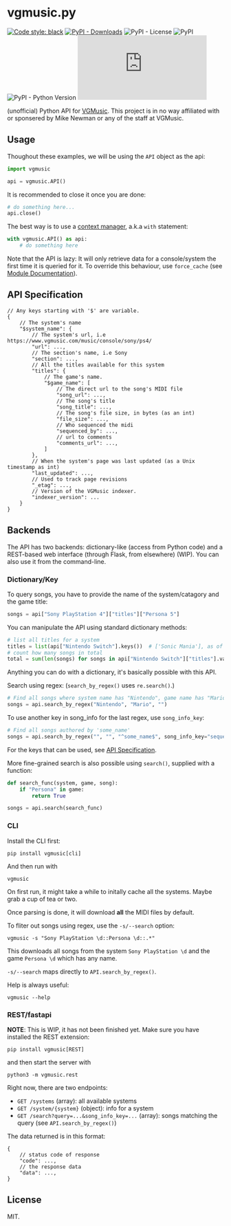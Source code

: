 # vgmusic.py

[![Code style: black](https://img.shields.io/badge/code%20style-black-000000.svg)](https://github.com/psf/black)
[![PyPI - Downloads](https://img.shields.io/pypi/dm/vgmusic)](https://pypi.org/project/vgmusic)
![PyPI - License](https://img.shields.io/pypi/l/vgmusic)
![PyPI](https://img.shields.io/pypi/v/vgmusic)
![PyPI - Python Version](https://img.shields.io/pypi/pyversions/vgmusic)
![Lines of code](https://img.shields.io/tokei/lines/github/ongyx/vgmusic.py)

(unofficial) Python API for [VGMusic](vgmusic.com).
This project is in no way affiliated with or sponsered by Mike Newman or any of the staff at VGMusic.

## Usage

Thoughout these examples, we will be using the `API` object as the api:

```python
import vgmusic

api = vgmusic.API()
```

It is recommended to close it once you are done:

```python
# do something here...
api.close()
```

The best way is to use a [context manager](https://www.python.org/dev/peps/pep-0343/), a.k.a `with` statement:

```python
with vgmusic.API() as api:
    # do something here
```

Note that the API is lazy: It will only retrieve data for a console/system the first time it is queried for it.
To override this behaviour, use `force_cache` (see [Module Documentation](##module-documentation)).

## API Specification

```text
// Any keys starting with '$' are variable.
{
    // The system's name
    "$system_name": {
        // The system's url, i.e https://www.vgmusic.com/music/console/sony/ps4/
        "url": ...,
        // The section's name, i.e Sony
        "section": ...,
        // All the titles available for this system
        "titles": {
            // The game's name.
            "$game_name": [
                // The direct url to the song's MIDI file
                "song_url": ...,
                // The song's title
                "song_title": ...,
                // The song's file size, in bytes (as an int)
                "file_size": ...,
                // Who sequenced the midi
                "sequenced_by": ...,
                // url to comments
                "comments_url": ...,
            ]
        },
        // When the system's page was last updated (as a Unix timestamp as int)
        "last_updated": ...,
        // Used to track page revisions
        "_etag": ...,
        // Version of the VGMusic indexer.
        "indexer_version": ...
    }
}
```

## Backends

The API has two backends: dictionary-like (access from Python code) and a REST-based web interface (through Flask, from elsewhere) (WIP).
You can also use it from the command-line.

### Dictionary/Key

To query songs, you have to provide the name of the system/catagory and the game title:

```python
songs = api["Sony PlayStation 4"]["titles"]["Persona 5"]
```

You can manipulate the API using standard dictionary methods:

```python
# list all titles for a system
titles = list(api["Nintendo Switch"].keys())  # ['Sonic Mania'], as of 5/1/2021
# count how many songs in total
total = sum(len(songs) for songs in api["Nintendo Switch"]["titles"].values())  # 12, as of 5/1/2021
```

Anything you can do with a dictionary, it's basically possible with this API.

Search using regex:
(`search_by_regex()` uses `re.search()`.)

```python
# Find all songs where system name has "Nintendo", game name has "Mario", and song name is any.
songs = api.search_by_regex("Nintendo", "Mario", "")
```

To use another key in song_info for the last regex, use `song_info_key`:

```python
# Find all songs authored by 'some_name'
songs = api.search_by_regex("", "", "^some_name$", song_info_key="sequenced_by")
```

For the keys that can be used, see [API Specification](##api-specification).

More fine-grained search is also possible using `search()`, supplied with a function:

```python
def search_func(system, game, song):
    if "Persona" in game:
        return True

songs = api.search(search_func)
```

### CLI

Install the CLI first:

```text
pip install vgmusic[cli]
```

And then run with

```text
vgmusic
```

On first run, it might take a while to initally cache all the systems. Maybe grab a cup of tea or two.

Once parsing is done, it will download **all** the MIDI files by default.

To fliter out songs using regex, use the `-s/--search` option:

```text
vgmusic -s "Sony PlayStation \d::Persona \d::.*"
```

This downloads all songs from the system `Sony PlayStation \d` and the game `Persona \d` which has any name.

`-s/--search` maps directly to `API.search_by_regex()`.

Help is always useful:

```text
vgmusic --help
```

### REST/fastapi

**NOTE**: This is WIP, it has not been finished yet.
Make sure you have installed the REST extension:

```text
pip install vgmusic[REST]
```

and then start the server with

```text
python3 -m vgmusic.rest
```

Right now, there are two endpoints:

* `GET /systems` (array): all available systems
* `GET /system/{system}` (object): info for a system
* `GET /search?query=...&song_info_key=...` (array): songs matching the query (see `API.search_by_regex()`)

The data returned is in this format:

```text
{
    // status code of response
    "code": ...,
    // the response data
    "data": ...,
}
```

## License
MIT.
